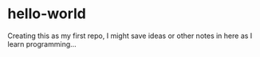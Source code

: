 # hello-world
Creating this as my first repo, I might save ideas or other notes in here as I learn programming...
